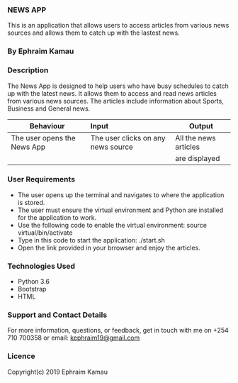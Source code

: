 ### NEWS APP
This is an application that allows users to access articles from various news sources and allows them to catch up with the lastest news.

### By Ephraim Kamau

### Description
The News App is designed to help users who have busy schedules to catch up with the latest news. It allows them to access and read news articles from various news sources. The articles include information about Sports, Business and General news.

| Behaviour                                   |           Input                                          |    Output              |
| --------------------------------            | :------------------------------------------------------- | -----------------------|
|The user opens the News App                  | The user clicks on any news source                       | All the news articles  |
|                                             |                                                          | are displayed          |                       



### User Requirements
<ul>
<li> The user opens up the terminal and navigates to where the application is stored.</li>
<li> The user must ensure the virtual environment and Python are installed for the application to work. </li>
<li> Use the following code to enable the virtual environment: source virtual/bin/activate </li>
<li> Type in this code to start the application:  ./start.sh </li>
<li> Open the link provided in your brrowser and enjoy the articles. </li>
</ul>

### Technologies Used
<ul>
<li> Python 3.6 </li>
<li> Bootstrap </li>
<li> HTML </li>
</ul>

### Support and Contact Details
For more information, questions, or feedback, get in touch with me on +254 710 700358 or email: kephraim19@gmail.com

### Licence
Copyright(c) 2019 Ephraim Kamau